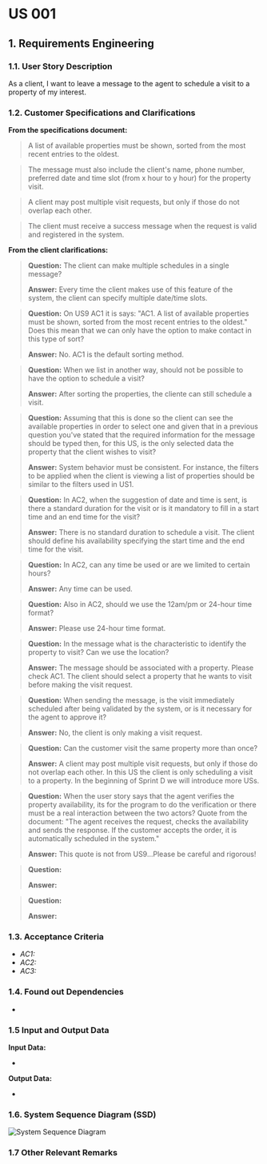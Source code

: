 # US 001

## 1. Requirements Engineering


### 1.1. User Story Description


As a client, I want to leave a message to the agent to schedule a visit to a property of my interest.


### 1.2. Customer Specifications and Clarifications 


**From the specifications document:**

> A list of available properties must be shown, sorted from the most recent entries to the oldest.

> The message must also include the client's name, phone number, preferred date and time slot (from x hour to y hour) for the property visit.

> A client may post multiple visit requests, but only if those do not overlap each other.

> The client must receive a success message when the request is valid and registered in the system.


**From the client clarifications:**

> **Question:** The client can make multiple schedules in a single message?
>  
> **Answer:**  Every time the client makes use of this feature of the system, the client can specify multiple date/time slots.

> **Question:** On US9 AC1 it is says: "AC1. A list of available properties must be shown, sorted from the most recent entries to the oldest." Does this mean that we can only have the option to make contact in this type of sort?
> 
> **Answer:** No. AC1 is the default sorting method.

> **Question:** When we list in another way, should not be possible to have the option to schedule a visit?
>
> **Answer:** After sorting the properties, the cliente can still schedule a visit.

> **Question:**  Assuming that this is done so the client can see the available properties in order to select one and given that in a previous question you've stated that the required information for the message should be typed then, for this US, is the only selected data the property that the client wishes to visit?
>
> **Answer:** System behavior must be consistent. For instance, the filters to be applied when the client is viewing a list of properties should be similar to the filters used in US1.

> **Question:**  In AC2, when the suggestion of date and time is sent, is there a standard duration for the visit or is it mandatory to fill in a start time and an end time for the visit?
>
> **Answer:** There is no standard duration to schedule a visit. The client should define his availability specifying the start time and the end time for the visit.

> **Question:** In AC2, can any time be used or are we limited to certain hours?
>
> **Answer:** Any time can be used.

> **Question:** Also in AC2, should we use the 12am/pm or 24-hour time format?
>
> **Answer:** Please use 24-hour time format.

> **Question:** In the message what is the characteristic to identify the property to visit? Can we use the location?
>
> **Answer:** The message should be associated with a property. Please check AC1. The client should select a property that he wants to visit before making the visit request.

> **Question:** When sending the message, is the visit immediately scheduled after being validated by the system, or is it necessary for the agent to approve it?
>
> **Answer:** No, the client is only making a visit request.

> **Question:** Can the customer visit the same property more than once?
>
> **Answer:** A client may post multiple visit requests, but only if those do not overlap each other. In this US the client is only scheduling a visit to a property. In the beginning of Sprint D we will introduce more USs.

> **Question:** When the user story says that the agent verifies the property availability, its for the program to do the verification or there must be a real interaction between the two actors? Quote from the document: "The agent receives the request, checks the availability and sends the response. If the customer accepts the order, it is automatically scheduled in the system."
>
> **Answer:**  This quote is not from US9...Please be careful and rigorous!

> **Question:**
>
> **Answer:**

> **Question:**
>
> **Answer:**







### 1.3. Acceptance Criteria

* *AC1:* 
* *AC2:* 
* *AC3:* 

### 1.4. Found out Dependencies


*


### 1.5 Input and Output Data


**Input Data:**

* 

**Output Data:**

* 
### 1.6. System Sequence Diagram (SSD)

![System Sequence Diagram](svg/us001-system-sequence-diagram.svg)

### 1.7 Other Relevant Remarks